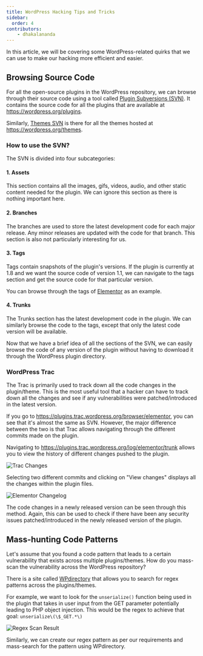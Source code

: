 ```yaml
---
title: WordPress Hacking Tips and Tricks
sidebar:
  order: 4
contributors:
    - dhakalananda
---
```



In this article, we will be covering some WordPress-related quirks that we can use to make our hacking more efficient and easier.

## Browsing Source Code

For all the open-source plugins in the WordPress repository, we can browse through their source code using a tool called [Plugin Subversions (SVN)](https://plugins.svn.wordpress.org). It contains the source code for all the plugins that are available at https://wordpress.org/plugins.

Similarly, [Themes SVN](https://themes.svn.wordpress.org) is there for all the themes hosted at https://wordpress.org/themes.

### How to use the SVN?

The SVN is divided into four subcategories:

#### 1. Assets

This section contains all the images, gifs, videos, audio, and other static content needed for the plugin. We can ignore this section as there is nothing important here.

#### 2. Branches

The branches are used to store the latest development code for each major release. Any minor releases are updated with the code for that branch. This section is also not particularly interesting for us.

#### 3. Tags

Tags contain snapshots of the plugin's versions. If the plugin is currently at 1.8 and we want the source code of version 1.1, we can navigate to the tags section and get the source code for that particular version.

You can browse through the tags of [Elementor](https://plugins.svn.wordpress.org/elementor/tags) as an example. 

#### 4. Trunks

The Trunks section has the latest development code in the plugin. We can similarly browse the code to the tags, except that only the latest code version will be available.

Now that we have a brief idea of all the sections of the SVN, we can easily browse the code of any version of the plugin without having to download it through the WordPress plugin directory.

### WordPress Trac

The Trac is primarily used to track down all the code changes in the plugin/theme. This is the most useful tool that a hacker can have to track down all the changes and see if any vulnerabilities were patched/introduced in the latest version.

If you go to https://plugins.trac.wordpress.org/browser/elementor, you can see that it's almost the same as SVN. However, the major difference between the two is that Trac allows navigating through the different commits made on the plugin.

Navigating to https://plugins.trac.wordpress.org/log/elementor/trunk allows you to view the history of different changes pushed to the plugin.

![Trac Changes](/images/trac-changes.png)

Selecting two different commits and clicking on "View changes" displays all the changes within the plugin files.

![Elementor Changelog](/images/elementor-changelog.png)

The code changes in a newly released version can be seen through this method. Again, this can be used to check if there have been any security issues patched/introduced in the newly released version of the plugin.

## Mass-hunting Code Patterns

Let's assume that you found a code pattern that leads to a certain vulnerability that exists across multiple plugins/themes. How do you mass-scan the vulnerability across the WordPress repository?

There is a site called [WPdirectory](https://wpdirectory.net) that allows you to search for regex patterns across the plugins/themes.

For example, we want to look for the `unserialize()` function being used in the plugin that takes in user input from the GET parameter potentially leading to PHP object injection. This would be the regex to achieve that goal: `unserialize\(\$_GET.*\)`

![Regex Scan Result](/images/wpdirectory-scan-result.png)

Similarly, we can create our regex pattern as per our requirements and mass-search for the pattern using WPdirectory.



